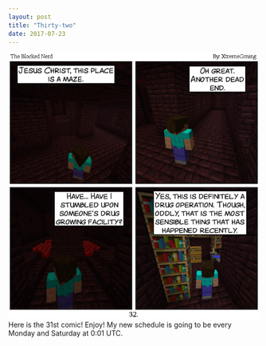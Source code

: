 ```yaml
---
layout: post
title: "Thirty-two"
date: 2017-07-23
---
```

<img src="/comics/comic32.png" alt="32" class="inline" />
Here is the 31st comic! Enjoy! My new schedule is going to be every Monday and Saturday at 0:01 UTC.
